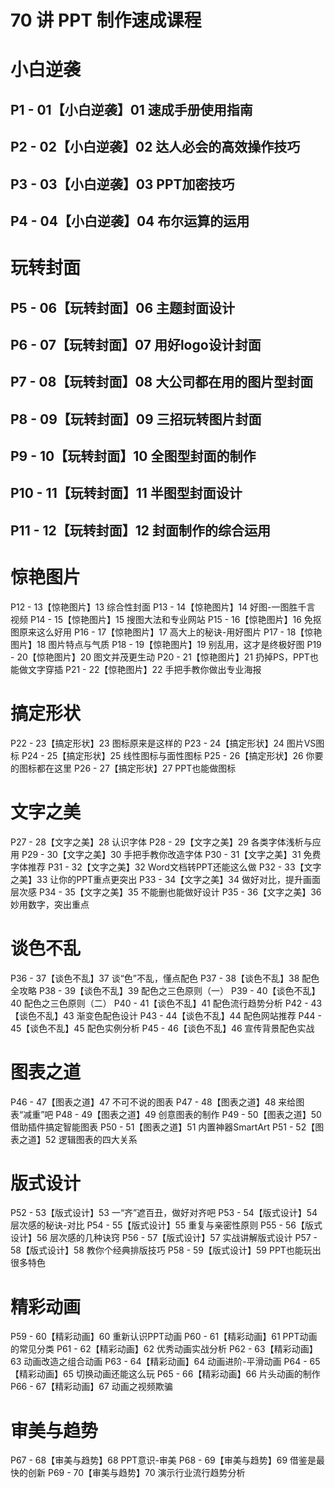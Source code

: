 # 70 讲 PPT 制作速成课程



# 小白逆袭

## P1 - 01【小白逆袭】01 速成手册使用指南
## P2 - 02【小白逆袭】02 达人必会的高效操作技巧
## P3 - 03【小白逆袭】03 PPT加密技巧 
## P4 - 04【小白逆袭】04 布尔运算的运用   



# 玩转封面
## P5 - 06【玩转封面】06 主题封面设计 
## P6 - 07【玩转封面】07 用好logo设计封面
## P7 - 08【玩转封面】08 大公司都在用的图片型封面
## P8 - 09【玩转封面】09 三招玩转图片封面
## P9 - 10【玩转封面】10 全图型封面的制作
## P10 - 11【玩转封面】11 半图型封面设计
## P11 - 12【玩转封面】12 封面制作的综合运用



# 惊艳图片
P12 - 13【惊艳图片】13 综合性封面 
P13 - 14【惊艳图片】14 好图-一图胜千言 视频
P14 - 15【惊艳图片】15 搜图大法和专业网站
P15 - 16【惊艳图片】16 免抠图原来这么好用
P16 - 17【惊艳图片】17 高大上的秘诀-用好图片
P17 - 18【惊艳图片】18 图片特点与气质
P18 - 19【惊艳图片】19 别乱用，这才是终极好图
P19 - 20【惊艳图片】20 图文并茂更生动
P20 - 21【惊艳图片】21 扔掉PS，PPT也能做文字穿插
P21 - 22【惊艳图片】22 手把手教你做出专业海报


# 搞定形状
P22 - 23【搞定形状】23 图标原来是这样的
P23 - 24【搞定形状】24 图片VS图标 
P24 - 25【搞定形状】25 线性图标与面性图标
P25 - 26【搞定形状】26 你要的图标都在这里
P26 - 27【搞定形状】27 PPT也能做图标



# 文字之美
P27 - 28【文字之美】28 认识字体 
P28 - 29【文字之美】29 各类字体浅析与应用
P29 - 30【文字之美】30 手把手教你改造字体
P30 - 31【文字之美】31 免费字体推荐 
P31 - 32【文字之美】32 Word文档转PPT还能这么做
P32 - 33【文字之美】33 让你的PPT重点更突出
P33 - 34【文字之美】34 做好对比，提升画面层次感
P34 - 35【文字之美】35 不能删也能做好设计
P35 - 36【文字之美】36 妙用数字，突出重点



# 谈色不乱

P36 - 37【谈色不乱】37 谈“色”不乱，懂点配色
P37 - 38【谈色不乱】38 配色全攻略 
P38 - 39【谈色不乱】39 配色之三色原则（一）
P39 - 40【谈色不乱】40 配色之三色原则（二）
P40 - 41【谈色不乱】41 配色流行趋势分析
P42 - 43【谈色不乱】43 渐变色配色设计
P43 - 44【谈色不乱】44 配色网站推荐 
P44 - 45【谈色不乱】45 配色实例分析 
P45 - 46【谈色不乱】46 宣传背景配色实战



# 图表之道
P46 - 47【图表之道】47 不可不说的图表
P47 - 48【图表之道】48 来给图表“减重”吧
P48 - 49【图表之道】49 创意图表的制作
P49 - 50【图表之道】50 借助插件搞定智能图表
P50 - 51【图表之道】51 内置神器SmartArt
P51 - 52【图表之道】52 逻辑图表的四大关系



# 版式设计
P52 - 53【版式设计】53 一“齐”遮百丑，做好对齐吧
P53 - 54【版式设计】54 层次感的秘诀-对比
P54 - 55【版式设计】55 重复与亲密性原则
P55 - 56【版式设计】56 层次感的几种诀窍
P56 - 57【版式设计】57 实战讲解版式设计
P57 - 58【版式设计】58 教你个经典排版技巧
P58 - 59【版式设计】59 PPT也能玩出很多特色



# 精彩动画
P59 - 60【精彩动画】60 重新认识PPT动画
P60 - 61【精彩动画】61 PPT动画的常见分类
P61 - 62【精彩动画】62 优秀动画实战分析
P62 - 63【精彩动画】63 动画改造之组合动画
P63 - 64【精彩动画】64 动画进阶-平滑动画
P64 - 65【精彩动画】65 切换动画还能这么玩
P65 - 66【精彩动画】66 片头动画的制作
P66 - 67【精彩动画】67 动画之视频欺骗



# 审美与趋势
P67 - 68【审美与趋势】68 PPT意识-审美
P68 - 69【审美与趋势】69 借鉴是最快的创新
P69 - 70【审美与趋势】70 演示行业流行趋势分析